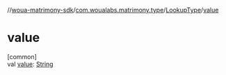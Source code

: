 //[woua-matrimony-sdk](../../../index.md)/[com.woualabs.matrimony.type](../index.md)/[LookupType](index.md)/[value](value.md)

# value

[common]\
val [value](value.md): [String](https://kotlinlang.org/api/latest/jvm/stdlib/kotlin/-string/index.html)
